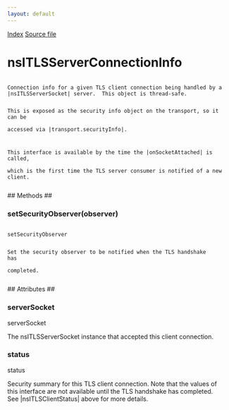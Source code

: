 ```yaml
---
layout: default
---
```

<div id='links'><a href="../index.html">Index</a>
<a href="http://dxr.mozilla.org/mozilla-central/source/netwerk/base/public/nsITLSServerSocket.idl">Source file</a>
</div>

# nsITLSServerConnectionInfo #
<code>  
Connection info for a given TLS client connection being handled by a  
|nsITLSServerSocket| server.  This object is thread-safe.  
  
This is exposed as the security info object on the transport, so it can be  
accessed via |transport.securityInfo|.  
  
This interface is available by the time the |onSocketAttached| is called,  
which is the first time the TLS server consumer is notified of a new client.  
  
</code>
## Methods ##

### setSecurityObserver(observer) ###
<code>  
setSecurityObserver  
  
Set the security observer to be notified when the TLS handshake has  
completed.  
  
</code>
## Attributes ##

### serverSocket ###
  
serverSocket  
  
The nsITLSServerSocket instance that accepted this client connection.  
  

### status ###
  
status  
  
Security summary for this TLS client connection.  Note that the values of  
this interface are not available until the TLS handshake has completed.  
See |nsITLSClientStatus| above for more details.  
  
